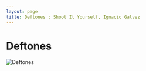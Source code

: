 ```yaml
---
layout: page
title: Deftones : Shoot It Yourself, Ignacio Galvez
---
```


# Deftones

![Deftones](http://assets.farmhouse.co/publishing/1-shoot-it-yourself/images/deftones-1.jpg)
